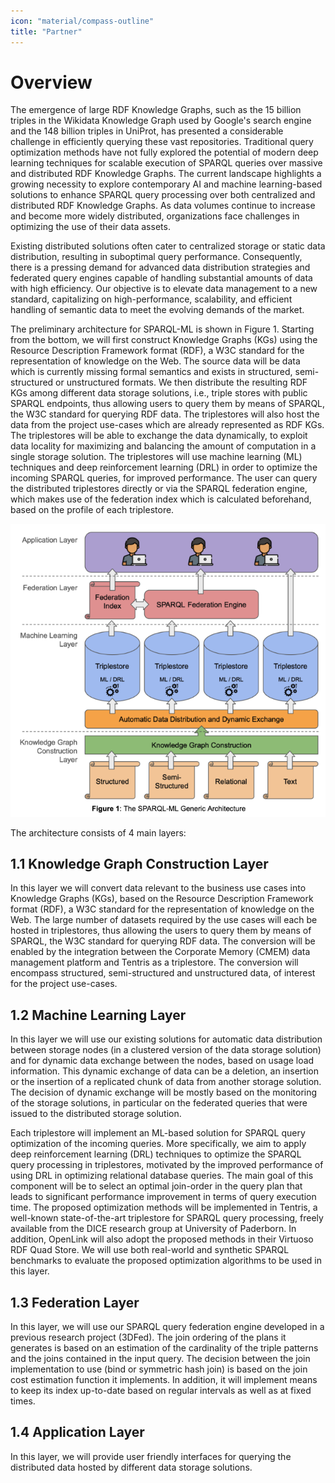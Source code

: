 ```yaml
---
icon: "material/compass-outline"
title: "Partner"
---
```

# Overview

The emergence of large RDF Knowledge Graphs, such as the 15 billion triples in the Wikidata Knowledge Graph used by Google's search engine and the 148 billion triples in UniProt, has presented a considerable challenge in efficiently querying these vast repositories. Traditional query optimization methods have not fully explored the potential of modern deep learning techniques for scalable execution of SPARQL queries over massive and distributed RDF Knowledge Graphs. The current landscape highlights a growing necessity to explore contemporary AI and machine learning-based solutions to enhance SPARQL query processing over both centralized and distributed RDF Knowledge Graphs. As data volumes continue to increase and become more widely distributed, organizations face challenges in optimizing the use of their data assets.

Existing distributed solutions often cater to centralized storage or static data distribution, resulting in suboptimal query performance. Consequently, there is a pressing demand for advanced data distribution strategies and federated query engines capable of handling substantial amounts of data with high efficiency. Our objective is to elevate data management to a new standard, capitalizing on high-performance, scalability, and efficient handling of semantic data to meet the evolving demands of the market.

The preliminary architecture for SPARQL-ML is shown in Figure 1. Starting from the bottom, we will first construct Knowledge Graphs (KGs) using the Resource Description Framework format (RDF), a W3C standard for the representation of knowledge on the Web. The source data will be data which is currently missing formal semantics and exists in structured, semi-structured or unstructured formats. We then distribute the resulting RDF KGs among different data storage solutions, i.e., triple stores with public SPARQL endpoints, thus allowing users to query them by means of SPARQL, the W3C standard for querying RDF data. The triplestores will also host the data from the project use-cases which are already represented as RDF KGs. The triplestores will be able to exchange the data dynamically, to exploit data locality for maximizing and balancing the amount of computation in a single storage solution. The triplestores will use machine learning (ML) techniques and deep reinforcement learning (DRL) in order to optimize the incoming SPARQL queries, for improved performance. The user can query the distributed triplestores directly or via the SPARQL federation engine, which makes use of the federation index which is calculated beforehand, based on the profile of each triplestore.

![architecture](assets/architecture.png)

The architecture consists of 4 main layers:

## 1.1  Knowledge Graph Construction Layer
In this layer we will convert data relevant to the business use cases into Knowledge Graphs (KGs), based on the Resource Description Framework format (RDF), a W3C standard for the representation of knowledge on the Web. The large number of datasets required by the use cases will each be hosted in triplestores, thus allowing the users to query them by means of SPARQL, the W3C standard for querying RDF data. The conversion will be enabled by the integration between the Corporate Memory (CMEM) data management platform and Tentris as a triplestore. The conversion will encompass structured, semi-structured and unstructured data, of interest for the project use-cases.

## 1.2  Machine Learning Layer
In this layer we will use our existing solutions for automatic data distribution between storage nodes (in a clustered version of the data storage solution) and for dynamic data exchange between the nodes, based on usage load information. This dynamic exchange of data can be a deletion, an insertion or the insertion of a replicated chunk of data from another storage solution. The decision of dynamic exchange will be mostly based on the monitoring of the storage solutions, in particular on the federated queries that were issued to the distributed storage solution.

Each triplestore will implement an ML-based solution for SPARQL query optimization of the incoming queries. More specifically, we aim to apply deep reinforcement learning (DRL) techniques to optimize the SPARQL query processing in triplestores, motivated by the improved performance of using DRL in optimizing relational database queries. The main goal of this component will be to select an optimal  join-order in the query plan that leads to significant performance improvement in terms of query execution time. The proposed optimization methods will be implemented in Tentris, a well-known state-of-the-art triplestore for SPARQL query processing, freely available from the DICE research group at University of Paderborn. In addition, OpenLink will also adopt the proposed methods in their Virtuoso RDF Quad Store. We will use both real-world and synthetic SPARQL benchmarks to evaluate the proposed optimization algorithms to be used in this layer.

## 1.3  Federation Layer
In this layer, we will use our SPARQL query federation engine developed in a previous research project (3DFed). The join ordering of the plans it generates is based on an estimation of the cardinality of the triple patterns and the joins contained in the input query. The decision between the join implementation to use (bind or symmetric hash join) is based on the join cost estimation function it implements. In addition, it will implement means to keep its index up-to-date based on regular intervals as well as at fixed times.

## 1.4  Application Layer 
In this layer, we will provide user friendly interfaces for querying the distributed data hosted by different data storage solutions.


